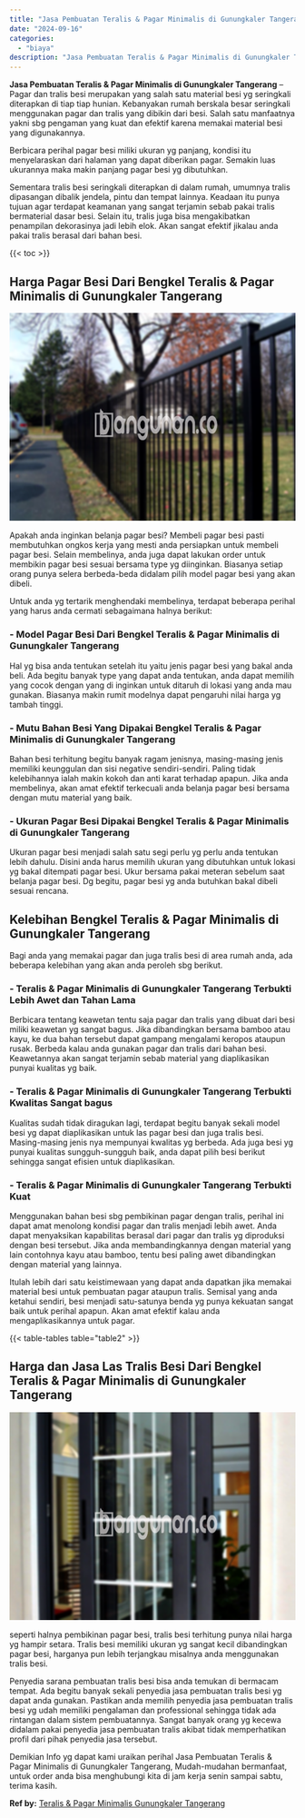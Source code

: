 ```yaml
---
title: "Jasa Pembuatan Teralis & Pagar Minimalis di Gunungkaler Tangerang"
date: "2024-09-16"
categories: 
  - "biaya"
description: "Jasa Pembuatan Teralis & Pagar Minimalis di Gunungkaler Tangerang. Demikian Info yg dapat kami uraikan perihal Jasa Pembuatan Teralis & Pagar Minimalis di Gu..."
---
```


**Jasa Pembuatan Teralis & Pagar Minimalis di Gunungkaler Tangerang** – Pagar dan tralis besi merupakan yang salah satu material besi yg seringkali diterapkan di tiap tiap hunian. Kebanyakan rumah berskala besar seringkali menggunakan pagar dan tralis yang dibikin dari besi. Salah satu manfaatnya yakni sbg pengaman yang kuat dan efektif karena memakai material besi yang digunakannya.

Berbicara perihal pagar besi miliki ukuran yg panjang, kondisi itu menyelaraskan dari halaman yang dapat diberikan pagar. Semakin luas ukurannya maka makin panjang pagar besi yg dibutuhkan.

Sementara tralis besi seringkali diterapkan di dalam rumah, umumnya tralis dipasangan dibalik jendela, pintu dan tempat lainnya. Keadaan itu punya tujuan agar terdapat keamanan yang sangat terjamin sebab pakai tralis bermaterial dasar besi. Selain itu, tralis juga bisa mengakibatkan penampilan dekorasinya jadi lebih elok. Akan sangat efektif jikalau anda pakai tralis berasal dari bahan besi.

{{< toc >}}

## Harga Pagar Besi Dari Bengkel Teralis & Pagar Minimalis di Gunungkaler Tangerang

![Jasa Pembuatan Teralis & Pagar Minimalis di Gunungkaler Tangerang](/images/pagar-minimalis-murah-50.png)

Apakah anda inginkan belanja pagar besi? Membeli pagar besi pasti membutuhkan ongkos kerja yang mesti anda persiapkan untuk membeli pagar besi. Selain membelinya, anda juga dapat lakukan order untuk membikin pagar besi sesuai bersama type yg diinginkan. Biasanya setiap orang punya selera berbeda-beda didalam pilih model pagar besi yang akan dibeli.

Untuk anda yg tertarik menghendaki membelinya, terdapat beberapa perihal yang harus anda cermati sebagaimana halnya berikut:
### \- Model Pagar Besi Dari Bengkel Teralis & Pagar Minimalis di Gunungkaler Tangerang

Hal yg bisa anda tentukan setelah itu yaitu jenis pagar besi yang bakal anda beli. Ada begitu banyak type yang dapat anda tentukan, anda dapat memilih yang cocok dengan yang di inginkan untuk ditaruh di lokasi yang anda mau gunakan. Biasanya makin rumit modelnya dapat pengaruhi nilai harga yg tambah tinggi.

### \- Mutu Bahan Besi Yang Dipakai Bengkel Teralis & Pagar Minimalis di Gunungkaler Tangerang

Bahan besi terhitung begitu banyak ragam jenisnya, masing-masing jenis memiliki keunggulan dan sisi negative sendiri-sendiri. Paling tidak kelebihannya ialah makin kokoh dan anti karat terhadap apapun. Jika anda membelinya, akan amat efektif terkecuali anda belanja pagar besi bersama dengan mutu material yang baik.

### \- Ukuran Pagar Besi Dipakai Bengkel Teralis & Pagar Minimalis di Gunungkaler Tangerang

Ukuran pagar besi menjadi salah satu segi perlu yg perlu anda tentukan lebih dahulu. Disini anda harus memilih ukuran yang dibutuhkan untuk lokasi yg bakal ditempati pagar besi. Ukur bersama pakai meteran sebelum saat belanja pagar besi. Dg begitu, pagar besi yg anda butuhkan bakal dibeli sesuai rencana.

## Kelebihan Bengkel Teralis & Pagar Minimalis di Gunungkaler Tangerang

Bagi anda yang memakai pagar dan juga tralis besi di area rumah anda, ada beberapa kelebihan yang akan anda peroleh sbg berikut.

### \- Teralis & Pagar Minimalis di Gunungkaler Tangerang Terbukti Lebih Awet dan Tahan Lama

Berbicara tentang keawetan tentu saja pagar dan tralis yang dibuat dari besi miliki keawetan yg sangat bagus. Jika dibandingkan bersama bamboo atau kayu, ke dua bahan tersebut dapat gampang mengalami keropos ataupun rusak. Berbeda kalau anda gunakan pagar dan tralis dari bahan besi. Keawetannya akan sangat terjamin sebab material yang diaplikasikan punyai kualitas yg baik.

### \- Teralis & Pagar Minimalis di Gunungkaler Tangerang Terbukti Kwalitas Sangat bagus

Kualitas sudah tidak diragukan lagi, terdapat begitu banyak sekali model besi yg dapat diaplikasikan untuk las pagar besi dan juga tralis besi. Masing-masing jenis nya mempunyai kwalitas yg berbeda. Ada juga besi yg punyai kualitas sungguh-sungguh baik, anda dapat pilih besi berikut sehingga sangat efisien untuk diaplikasikan.

### \- Teralis & Pagar Minimalis di Gunungkaler Tangerang Terbukti Kuat

Menggunakan bahan besi sbg pembikinan pagar dengan tralis, perihal ini dapat amat menolong kondisi pagar dan tralis menjadi lebih awet. Anda dapat menyaksikan kapabilitas berasal dari pagar dan tralis yg diproduksi dengan besi tersebut. Jika anda membandingkannya dengan material yang lain contohnya kayu atau bamboo, tentu besi paling awet dibandingkan dengan material yang lainnya.

Itulah lebih dari satu keistimewaan yang dapat anda dapatkan jika memakai material besi untuk pembuatan pagar ataupun tralis. Semisal yang anda ketahui sendiri, besi menjadi satu-satunya benda yg punya kekuatan sangat baik untuk perihal apapun. Akan amat efektif kalau anda mengaplikasikannya untuk pagar.

{{< table-tables table="table2" >}}

## Harga dan Jasa Las Tralis Besi Dari Bengkel Teralis & Pagar Minimalis di Gunungkaler Tangerang

![Jasa Pembuatan Teralis & Pagar Minimalis di Gunungkaler Tangerang](/images/teralis-minimalis-murah-39.png)

seperti halnya pembikinan pagar besi, tralis besi terhitung punya nilai harga yg hampir setara. Tralis besi memiliki ukuran yg sangat kecil dibandingkan pagar besi, harganya pun lebih terjangkau misalnya anda menggunakan tralis besi.

Penyedia sarana pembuatan tralis besi bisa anda temukan di bermacam tempat. Ada begitu banyak sekali penyedia jasa pembuatan tralis besi yg dapat anda gunakan. Pastikan anda memilih penyedia jasa pembuatan tralis besi yg udah memiliki pengalaman dan professional sehingga tidak ada rintangan dalam sistem pembuatannya. Sangat banyak orang yg kecewa didalam pakai penyedia jasa pembuatan tralis akibat tidak memperhatikan profil dari pihak penyedia jasa tersebut.

Demikian Info yg dapat kami uraikan perihal Jasa Pembuatan Teralis & Pagar Minimalis di Gunungkaler Tangerang, Mudah-mudahan bermanfaat, untuk order anda bisa menghubungi kita di jam kerja senin sampai sabtu, terima kasih.

**Ref by:** [Teralis & Pagar Minimalis Gunungkaler Tangerang](https://id.wikipedia.org/wiki/Teralis)
